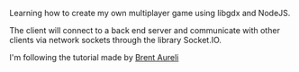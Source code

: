Learning how to create my own multiplayer game using libgdx and NodeJS.

The client will connect to a back end server and communicate with other clients via network sockets through the library Socket.IO. 


I'm following the tutorial made by [Brent Aureli](https://www.youtube.com/watch?v=uIPAaDslhPM&list=PLZm85UZQLd2Qh6r7jxBKPuB4hl-Xw5uZT&index=1)
